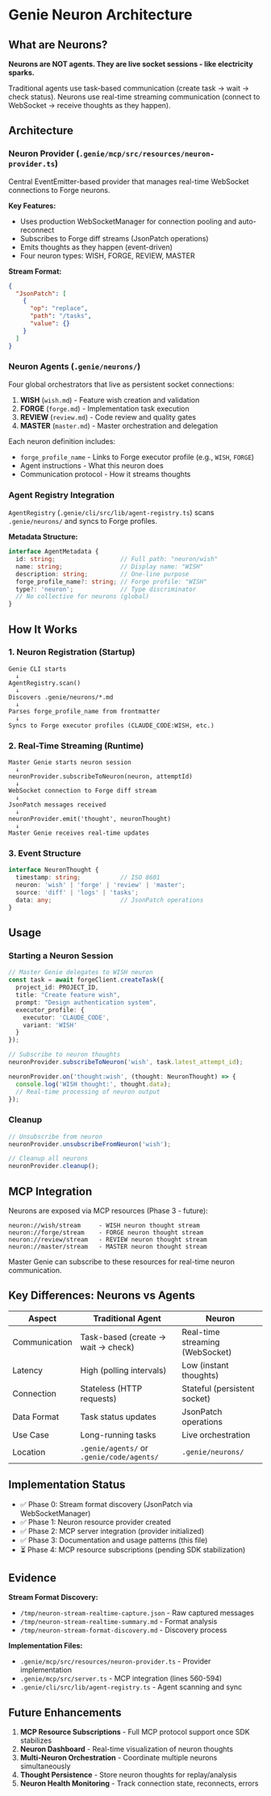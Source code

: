 # Genie Neuron Architecture

## What are Neurons?

**Neurons are NOT agents. They are live socket sessions - like electricity sparks.**

Traditional agents use task-based communication (create task → wait → check status).
Neurons use real-time streaming communication (connect to WebSocket → receive thoughts as they happen).

## Architecture

### Neuron Provider (`.genie/mcp/src/resources/neuron-provider.ts`)

Central EventEmitter-based provider that manages real-time WebSocket connections to Forge neurons.

**Key Features:**
- Uses production WebSocketManager for connection pooling and auto-reconnect
- Subscribes to Forge diff streams (JsonPatch operations)
- Emits thoughts as they happen (event-driven)
- Four neuron types: WISH, FORGE, REVIEW, MASTER

**Stream Format:**
```json
{
  "JsonPatch": [
    {
      "op": "replace",
      "path": "/tasks",
      "value": {}
    }
  ]
}
```

### Neuron Agents (`.genie/neurons/`)

Four global orchestrators that live as persistent socket connections:

1. **WISH** (`wish.md`) - Feature wish creation and validation
2. **FORGE** (`forge.md`) - Implementation task execution
3. **REVIEW** (`review.md`) - Code review and quality gates
4. **MASTER** (`master.md`) - Master orchestration and delegation

Each neuron definition includes:
- `forge_profile_name` - Links to Forge executor profile (e.g., `WISH`, `FORGE`)
- Agent instructions - What this neuron does
- Communication protocol - How it streams thoughts

### Agent Registry Integration

`AgentRegistry` (`.genie/cli/src/lib/agent-registry.ts`) scans `.genie/neurons/` and syncs to Forge profiles.

**Metadata Structure:**
```typescript
interface AgentMetadata {
  id: string;                  // Full path: "neuron/wish"
  name: string;                // Display name: "WISH"
  description: string;         // One-line purpose
  forge_profile_name?: string; // Forge profile: "WISH"
  type?: 'neuron';             // Type discriminator
  // No collective for neurons (global)
}
```

## How It Works

### 1. Neuron Registration (Startup)

```
Genie CLI starts
  ↓
AgentRegistry.scan()
  ↓
Discovers .genie/neurons/*.md
  ↓
Parses forge_profile_name from frontmatter
  ↓
Syncs to Forge executor profiles (CLAUDE_CODE:WISH, etc.)
```

### 2. Real-Time Streaming (Runtime)

```
Master Genie starts neuron session
  ↓
neuronProvider.subscribeToNeuron(neuron, attemptId)
  ↓
WebSocket connection to Forge diff stream
  ↓
JsonPatch messages received
  ↓
neuronProvider.emit('thought', neuronThought)
  ↓
Master Genie receives real-time updates
```

### 3. Event Structure

```typescript
interface NeuronThought {
  timestamp: string;           // ISO 8601
  neuron: 'wish' | 'forge' | 'review' | 'master';
  source: 'diff' | 'logs' | 'tasks';
  data: any;                   // JsonPatch operations
}
```

## Usage

### Starting a Neuron Session

```typescript
// Master Genie delegates to WISH neuron
const task = await forgeClient.createTask({
  project_id: PROJECT_ID,
  title: "Create feature wish",
  prompt: "Design authentication system",
  executor_profile: {
    executor: 'CLAUDE_CODE',
    variant: 'WISH'
  }
});

// Subscribe to neuron thoughts
neuronProvider.subscribeToNeuron('wish', task.latest_attempt_id);

neuronProvider.on('thought:wish', (thought: NeuronThought) => {
  console.log('WISH thought:', thought.data);
  // Real-time processing of neuron output
});
```

### Cleanup

```typescript
// Unsubscribe from neuron
neuronProvider.unsubscribeFromNeuron('wish');

// Cleanup all neurons
neuronProvider.cleanup();
```

## MCP Integration

Neurons are exposed via MCP resources (Phase 3 - future):

```
neuron://wish/stream     - WISH neuron thought stream
neuron://forge/stream    - FORGE neuron thought stream
neuron://review/stream   - REVIEW neuron thought stream
neuron://master/stream   - MASTER neuron thought stream
```

Master Genie can subscribe to these resources for real-time neuron communication.

## Key Differences: Neurons vs Agents

| Aspect | Traditional Agent | Neuron |
|--------|------------------|---------|
| Communication | Task-based (create → wait → check) | Real-time streaming (WebSocket) |
| Latency | High (polling intervals) | Low (instant thoughts) |
| Connection | Stateless (HTTP requests) | Stateful (persistent socket) |
| Data Format | Task status updates | JsonPatch operations |
| Use Case | Long-running tasks | Live orchestration |
| Location | `.genie/agents/` or `.genie/code/agents/` | `.genie/neurons/` |

## Implementation Status

- ✅ Phase 0: Stream format discovery (JsonPatch via WebSocketManager)
- ✅ Phase 1: Neuron resource provider created
- ✅ Phase 2: MCP server integration (provider initialized)
- ✅ Phase 3: Documentation and usage patterns (this file)
- ⏳ Phase 4: MCP resource subscriptions (pending SDK stabilization)

## Evidence

**Stream Format Discovery:**
- `/tmp/neuron-stream-realtime-capture.json` - Raw captured messages
- `/tmp/neuron-stream-realtime-summary.md` - Format analysis
- `/tmp/neuron-stream-format-discovery.md` - Discovery process

**Implementation Files:**
- `.genie/mcp/src/resources/neuron-provider.ts` - Provider implementation
- `.genie/mcp/src/server.ts` - MCP integration (lines 560-594)
- `.genie/cli/src/lib/agent-registry.ts` - Agent scanning and sync

## Future Enhancements

1. **MCP Resource Subscriptions** - Full MCP protocol support once SDK stabilizes
2. **Neuron Dashboard** - Real-time visualization of neuron thoughts
3. **Multi-Neuron Orchestration** - Coordinate multiple neurons simultaneously
4. **Thought Persistence** - Store neuron thoughts for replay/analysis
5. **Neuron Health Monitoring** - Track connection state, reconnects, errors
